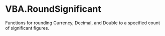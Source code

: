 # VBA.RoundSignificant
Functions for rounding Currency, Decimal, and Double to a specified count of significant figures.

